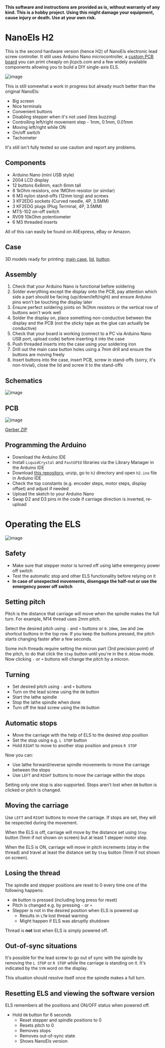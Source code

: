 **This software and instructions are provided as is, without warranty of any kind. This is a hobby project. Using this might damage your equipment, cause injury or death. Use at your own risk.**

# NanoEls H2

This is the second hardware version (hence H2) of NanoEls electronic lead screw controller. It still uses Arduino Nano
microcontroller, a [custom PCB board](https://github.com/kachurovskiy/nanoels/blob/main/h2/Gerber_PCB_NanoElsLcd_20220815.zip) you
can print cheaply on jlcpcb.com and a few widely available components allowing you to build a DIY single-axis ELS.

![image](https://user-images.githubusercontent.com/517919/188740458-17936e54-3a53-435a-9475-1c2a5db8f14e.png)

This is still somewhat a work in progress but already much better than the original NanoEls:

- Big screen
- Nice terminals
- Convenient buttons
- Disabling stepper when it's not used (less buzzing)
- Controlling left/right movement step - 1mm, 0.1mm, 0.01mm
- Moving left/right while ON
- On/off switch
- Tachometer

It's still isn't fully tested so use caution and report any problems.

## Components

- Arduino Nano (mini USB style)
- 2004 LCD display
- 12 buttons 6x6mm, each 6mm tall
- 8 1kOhm resistors, one 1MOhm resistor (or similar)
- 6 M3 nylon stand-offs (12mm long) and screws
- 3 KF2EDG sockets (Curved needle, 4P, 3.5MM)
- 3 KF2EDG plugs (Plug Terminal, 4P, 3.5MM)
- MTS-102 on-off switch
- RV09 10kOhm potentiometer
- 6 M3 threaded inserts

All of this can easily be found on AliExpress, eBay or Amazon.

## Case

3D models ready for printing: [main case](https://github.com/kachurovskiy/nanoels/blob/main/h2/nanoels-lcd-case.stl),
[lid](https://github.com/kachurovskiy/nanoels/blob/main/h2/nanoels-lcd-lid.stl),
[button](https://github.com/kachurovskiy/nanoels/blob/main/h2/nanoels-lcd-button.stl).

## Assembly

1. Check that your Arduino Nano is functional before soldering
1. Solder everything except the display onto the PCB, pay attention which side a part should be facing (up/down/left/right) and ensure Arduino pins won't be touching the display later
1. Ensure perfect soldering joints on 1kOhm resistors or the vertical row of buttons won't work well
1. Solder the display on, place something non-conductive between the display and the PCB (not the sticky tape as the glue can actually be conductive)
1. Check that your board is working (connect to a PC via Arduino Nano USB port, upload code) before inserting it into the case
1. Push threaded inserts into the case using your soldering iron
1. Drill out the main case button holes using a 7mm drill and ensure the buttons are moving freely
1. Insert buttons into the case, insert PCB, screw in stand-offs (sorry, it's non-trivial), close the lid and screw it to the stand-offs

## Schematics

![image](https://user-images.githubusercontent.com/517919/188740119-b6828cdd-18e2-4a48-bcff-6731e3227fa5.png)

## PCB

![image](https://user-images.githubusercontent.com/517919/188741755-bee83e05-6a87-45e7-9aa7-31f791054ae7.png)

[Gerber ZIP](https://github.com/kachurovskiy/nanoels/blob/main/h2/Gerber_PCB_NanoElsLcd_20220815.zip)

## Programming the Arduino

- Download the Arduino IDE
- Install `LiquidCrystal` and `FastGPIO` libraries via the Library Manager in the Arduino IDE
- Download [this repository](https://github.com/kachurovskiy/nanoels/archive/refs/heads/main.zip), unzip, go to `h2` directory and open `h2.ino` file in Arduino IDE
- Check the top constants (e.g. encoder steps, motor steps, display offset) and adjust if needed
- Upload the sketch to your Arduino Nano
- Swap D2 and D3 pins in the code if carriage direction is inverted, re-upload

# Operating the ELS

![image](https://user-images.githubusercontent.com/517919/197326097-cf824f31-d50e-4964-8bbc-1632c92ff40b.png)

## Safety

- Make sure that stepper motor is turned off using lathe emergency power off switch
- Test the automatic stop and other ELS functionality before relying on it
- **In case of unexpected movements, disengage the half-nut or use the emergency power off switch**

## Setting pitch

Pitch is the distance that carriage will move when the spindle makes the full turn. For example, M14 thread uses 2mm pitch.

Select the desired pitch using `-` and `+` buttons or `0.10mm`, `1mm` and `2mm` shortcut buttons in the top row. If you keep the buttons pressed, the pitch starts changing faster after a few seconds.

Some inch threads require setting the micron part (3rd precision point) of the pitch, to do that click the `Step` button until you're in the `0.001mm` mode. Now clicking `-` or `+` buttons will change the pitch by a micron.

## Turning

- Set desired pitch using `-` and `+` buttons
- Turn on the lead screw using the `ON` button
- Start the lathe spindle
- Stop the lathe spindle when done
- Turn off the lead screw using the `ON` button

## Automatic stops

- Move the carriage with the help of ELS to the desired stop position
- Set the stop using e.g. `L STOP` button
- Hold `RIGHT` to move to another stop position and press `R STOP`

Now you can:

- Use lathe forward/reverse spindle movements to move the carriage between the stops
- Use `LEFT` and `RIGHT` buttons to move the carriage within the stops

Setting only one stop is also supported. Stops aren't lost when `ON` button is clicked or pitch is changed.

## Moving the carriage

Use `LEFT` and `RIGHT` buttons to move the carriage. If stops are set, they will be respected during the movement.

When the ELS is off, carriage will move by the distance set using `Step` button (1mm if not shown on screen) but at least 1 stepper motor step.

When the ELS is ON, carriage will move in pitch increments (stay in the thread) and travel at least the distance set by `Step` button (1mm if not shown on screen).

## Losing the thread

The spindle and stepper positions are reset to 0 every time one of the following happens:

- `ON` button is pressed (including long press for reset)
- Pitch is changed e.g. by pressing `-` or `+`
- Stepper is not in the desired position when ELS is powered up
  - Results in `LTW` lost thread warning
  - Might happen if ELS was abruptly shutdown

Thread is **not** lost when ELS is simply powered off.

## Out-of-sync situations

It's possible for the lead screw to go out of sync with the spindle by removing the `L STOP` or `R STOP` while the carriage is standing on it. It's indicated by the `SYN` word on the display.

This situation should resolve itself once the spindle makes a full turn.

## Resetting ELS and viewing the software version

ELS remembers all the positions and ON/OFF status when powered off.

- Hold `ON` button for 6 seconds
  - Reset stepper and spindle positions to 0
  - Resets pitch to 0
  - Removes stops
  - Removes out-of-sync state
  - Shows NanoEls version
